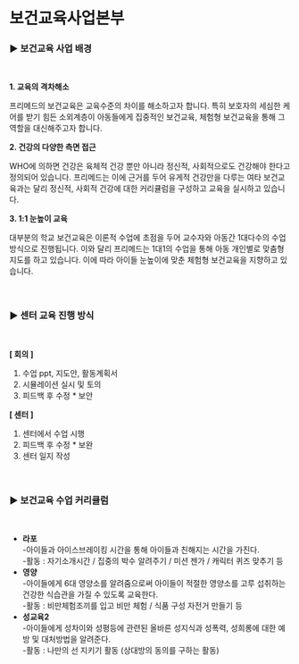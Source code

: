 # 보건교육사업본부

### ▶ 보건교육 사업 배경
<br/>

**1. 교육의 격차해소**

프리메드의 보건교육은 교육수준의 차이를 해소하고자 합니다. 특히 보호자의 세심한 케어를 받기 힘든 소외계층이 아동들에게 집중적인 보건교육, 체험형 보건교육을 통해 그 역할을 대신해주고자 합니다. 

**2. 건강의 다양한 측면 접근**

WHO에 의하면 건강은 육체적 건강 뿐만 아니라 정신적, 사회적으로도 건강해야 한다고 정의되어 있습니다. 프리메드는 이에 근거를 두어 유게적 건강만을 다루는 여타 보건교육과는 달리 정신적, 사회적 건강에 대한 커리큘럼을 구성하고 교육을 실시하고 있습니다. 

**3. 1:1 눈높이 교육**

대부분의 학교 보건교육은 이론적 수업에 초점을 두어 교수자와 아동간 1대다수의 수업방식으로 진행됩니다. 이와 달리 프리메드는 1대1의 수업을 통해 아동 개인별로 맞춤형지도를 하고 있습니다. 이에 따라 아이들 눈높이에 맞춘 체험형 보건교육을 지향하고 있습니다.
<br/><br/><br/>
### ▶ 센터 교육 진행 방식
<br/>

**[ 회의 ]**
1. 수업 ppt, 지도안, 활동계획서
2. 시뮬레이션 실시 및 토의 
3. 피드백 후 수정 * 보안

**[ 센터 ]**
1. 센터에서 수업 시행
2. 피드백 후 수정 * 보완
3. 센터 일지 작성
<br/><br/><br/>


### ▶ 보건교육 수업 커리큘럼
<br/>

* **라포** <br/>
-아이들과 아이스브레이킹 시간을 통해 아이들과 친해지는 시간을 가진다. <br/>
-활동 : 자기소개시간 / 집중의 박수 알려주기 / 미션 젠가 / 캐릭터 퀴즈 맞추기 등<br/>
* **영양** <br/>
-아이들에게 6대 영양소를 알려줌으로써 아이들이 적절한 영양소를 고루 섭취하는 건강한 식습관을 가질 수 있도록 교육한다.<br/>
-활동 : 비만체험조끼를 입고 비만 체험 / 식품 구성 자전거 만들기 등
* **성교육2** <br/>
-아이들에게 성차이와 성평등에 관련된 올바른 성지식과 성폭력, 성희롱에 대한 예방 및 대처방법을 알려준다.<br/>
-활동 : 나만의 선 지키기 활동 (상대방의 동의를 구하는 활동)
